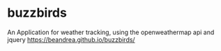 # buzzbirds
An Application for weather tracking, using the openweathermap api and jquery
https://beandrea.github.io/buzzbirds/
